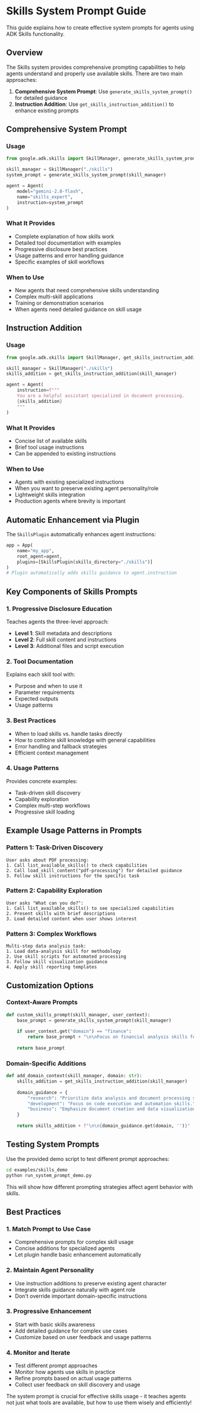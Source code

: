 # Skills System Prompt Guide

This guide explains how to create effective system prompts for agents using ADK Skills functionality.

## Overview

The Skills system provides comprehensive prompting capabilities to help agents understand and properly use available skills. There are two main approaches:

1. **Comprehensive System Prompt**: Use `generate_skills_system_prompt()` for detailed guidance
2. **Instruction Addition**: Use `get_skills_instruction_addition()` to enhance existing prompts

## Comprehensive System Prompt

### Usage
```python
from google.adk.skills import SkillManager, generate_skills_system_prompt

skill_manager = SkillManager("./skills")
system_prompt = generate_skills_system_prompt(skill_manager)

agent = Agent(
    model="gemini-2.0-flash",
    name="skills_expert",
    instruction=system_prompt
)
```

### What It Provides
- Complete explanation of how skills work
- Detailed tool documentation with examples
- Progressive disclosure best practices
- Usage patterns and error handling guidance
- Specific examples of skill workflows

### When to Use
- New agents that need comprehensive skills understanding
- Complex multi-skill applications
- Training or demonstration scenarios
- When agents need detailed guidance on skill usage

## Instruction Addition

### Usage
```python
from google.adk.skills import SkillManager, get_skills_instruction_addition

skill_manager = SkillManager("./skills")
skills_addition = get_skills_instruction_addition(skill_manager)

agent = Agent(
    instruction=f"""
    You are a helpful assistant specialized in document processing.
    {skills_addition}
    """
)
```

### What It Provides
- Concise list of available skills
- Brief tool usage instructions
- Can be appended to existing instructions

### When to Use
- Agents with existing specialized instructions
- When you want to preserve existing agent personality/role
- Lightweight skills integration
- Production agents where brevity is important

## Automatic Enhancement via Plugin

The `SkillsPlugin` automatically enhances agent instructions:

```python
app = App(
    name="my_app",
    root_agent=agent,
    plugins=[SkillsPlugin(skills_directory="./skills")]
)
# Plugin automatically adds skills guidance to agent.instruction
```

## Key Components of Skills Prompts

### 1. Progressive Disclosure Education
Teaches agents the three-level approach:
- **Level 1**: Skill metadata and descriptions
- **Level 2**: Full skill content and instructions  
- **Level 3**: Additional files and script execution

### 2. Tool Documentation
Explains each skill tool with:
- Purpose and when to use it
- Parameter requirements
- Expected outputs
- Usage patterns

### 3. Best Practices
- When to load skills vs. handle tasks directly
- How to combine skill knowledge with general capabilities
- Error handling and fallback strategies
- Efficient context management

### 4. Usage Patterns
Provides concrete examples:
- Task-driven skill discovery
- Capability exploration
- Complex multi-step workflows
- Progressive skill loading

## Example Usage Patterns in Prompts

### Pattern 1: Task-Driven Discovery
```
User asks about PDF processing:
1. Call list_available_skills() to check capabilities
2. Call load_skill_content("pdf-processing") for detailed guidance
3. Follow skill instructions for the specific task
```

### Pattern 2: Capability Exploration
```
User asks "What can you do?":
1. Call list_available_skills() to see specialized capabilities
2. Present skills with brief descriptions
3. Load detailed content when user shows interest
```

### Pattern 3: Complex Workflows
```
Multi-step data analysis task:
1. Load data-analysis skill for methodology
2. Use skill scripts for automated processing
3. Follow skill visualization guidance
4. Apply skill reporting templates
```

## Customization Options

### Context-Aware Prompts
```python
def custom_skills_prompt(skill_manager, user_context):
    base_prompt = generate_skills_system_prompt(skill_manager)
    
    if user_context.get("domain") == "finance":
        return base_prompt + "\n\nFocus on financial analysis skills for this user."
    
    return base_prompt
```

### Domain-Specific Additions
```python
def add_domain_context(skill_manager, domain: str):
    skills_addition = get_skills_instruction_addition(skill_manager)
    
    domain_guidance = {
        "research": "Prioritize data analysis and document processing skills.",
        "development": "Focus on code execution and automation skills.",
        "business": "Emphasize document creation and data visualization skills."
    }
    
    return skills_addition + f"\n\n{domain_guidance.get(domain, '')}"
```

## Testing System Prompts

Use the provided demo script to test different prompt approaches:

```bash
cd examples/skills_demo
python run_system_prompt_demo.py
```

This will show how different prompting strategies affect agent behavior with skills.

## Best Practices

### 1. **Match Prompt to Use Case**
- Comprehensive prompts for complex skill usage
- Concise additions for specialized agents
- Let plugin handle basic enhancement automatically

### 2. **Maintain Agent Personality**
- Use instruction additions to preserve existing agent character
- Integrate skills guidance naturally with agent role
- Don't override important domain-specific instructions

### 3. **Progressive Enhancement**
- Start with basic skills awareness
- Add detailed guidance for complex use cases
- Customize based on user feedback and usage patterns

### 4. **Monitor and Iterate**
- Test different prompt approaches
- Monitor how agents use skills in practice
- Refine prompts based on actual usage patterns
- Collect user feedback on skill discovery and usage

The system prompt is crucial for effective skills usage - it teaches agents not just what tools are available, but how to use them wisely and efficiently!
